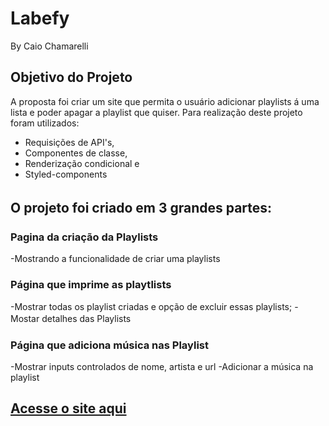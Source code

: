 # Labefy
By Caio Chamarelli
## Objetivo do Projeto
A proposta foi criar um site que permita o usuário adicionar playlists á uma lista e poder apagar a playlist que quiser.
Para  realização deste projeto foram utilizados:
* Requisições de API's, 
* Componentes de classe, 
* Renderização condicional e 
* Styled-components  
## O projeto foi criado em 3 grandes partes: ㅤ 
### Pagina da criação da Playlists  
-Mostrando a funcionalidade de criar uma playlists  
### Página que imprime as playtlists  
-Mostrar todas os playlist criadas e opção de excluir essas playlists;  -Mostar detalhes das Playlistsㅤ ㅤ 
### Página que adiciona música nas Playlist 
-Mostrar inputs controlados de nome, artista e url -Adicionar a música na playlist  
## [Acesse o site aqui](https://oval-animal.surge.sh/)
